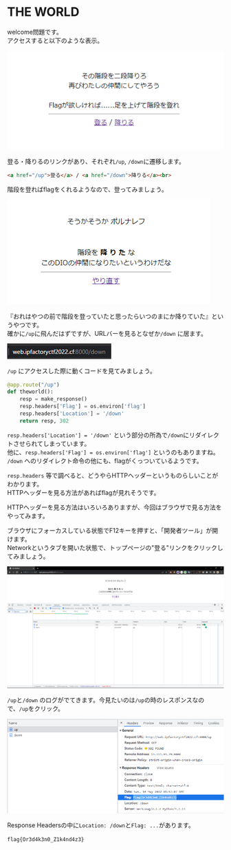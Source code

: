 # THE WORLD

welcome問題です。  
アクセスすると以下のような表示。

![top](./img/THE_WORLD_1.png)

登る・降りるのリンクがあり、それぞれ`/up`, `/down`に遷移します。

```html
<a href="/up">登る</a> / <a href="/down">降りる</a><br>
```

階段を登ればflagをくれるようなので、登ってみましょう。

![down](./img/THE_WORLD_2.png)

『おれはやつの前で階段を登っていたと思ったらいつのまにか降りていた』というやつです。  
確かに`/up`に飛んだはずですが、URLバーを見るとなぜか`/down` に居ます。

![down2](./img/THE_WORLD_3.png)

`/up` にアクセスした際に動くコードを見てみましょう。

```python
@app.route("/up")
def theworld():
    resp = make_response()
    resp.headers['Flag'] = os.environ['flag']
    resp.headers['Location'] = '/down'
    return resp, 302
```

`resp.headers['Location'] = '/down'` という部分の所為で`/down`にリダイレクトさせられてしまっています。  
他に、`resp.headers['Flag'] = os.environ['flag']` というのもありますね。  
`/down` へのリダイレクト命令の他にも、flagがくっついているようです。

`resp.headers` 等で調べると、どうやらHTTPヘッダーというものらしいことがわかります。  
HTTPヘッダーを見る方法があればflagが見れそうです。

HTTPヘッダーを見る方法はいろいろありますが、今回はブラウザで見る方法をやってみます。

ブラウザにフォーカスしている状態でF12キーを押すと、「開発者ツール」が開けます。  
Networkというタブを開いた状態で、トップページの"登る"リンクをクリックしてみましょう。

![network](./img/THE_WORLD_4.png)

`/up`と`/down` のログがでてきます。今見たいのは`/up`の時のレスポンスなので、`/up`をクリック。

![flag](./img/THE_WORLD_5.png)

Response Headersの中に`Location: /down`と`Flag: ...`があります。

`flag{Or3d4k3n0_Z1k4nd4z3}`
